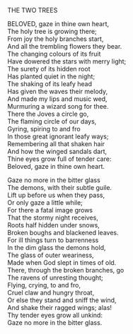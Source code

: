 THE TWO TREES  
  
BELOVED, gaze in thine own heart,  
The holy tree is growing there;  
From joy the holy branches start,  
And all the trembling flowers they bear.  
The changing colours of its fruit  
Have dowered the stars with merry light;  
The surety of its hidden root  
Has planted quiet in the night;  
The shaking of its leafy head  
Has given the waves their melody,  
And made my lips and music wed,  
Murmuring a wizard song for thee.  
There the Joves a circle go,  
The flaming circle of our days,  
Gyring, spiring to and fro  
In those great ignorant leafy ways;  
Remembering all that shaken hair  
And how the winged sandals dart,  
Thine eyes grow full of tender care:  
Beloved, gaze in thine own heart.  
  
Gaze no more in the bitter glass  
The demons, with their subtle guile.  
Lift up before us when they pass,  
Or only gaze a little while;  
For there a fatal image grows  
That the stormy night receives,  
Roots half hidden under snows,  
Broken boughs and blackened leaves.  
For ill things turn to barrenness  
In the dim glass the demons hold,  
The glass of outer weariness,  
Made when God slept in times of old.  
There, through the broken branches, go  
The ravens of unresting thought;  
Flying, crying, to and fro,  
Cruel claw and hungry throat,  
Or else they stand and sniff the wind,  
And shake their ragged wings; alas!  
Thy tender eyes grow all unkind:  
Gaze no more in the bitter glass.  
